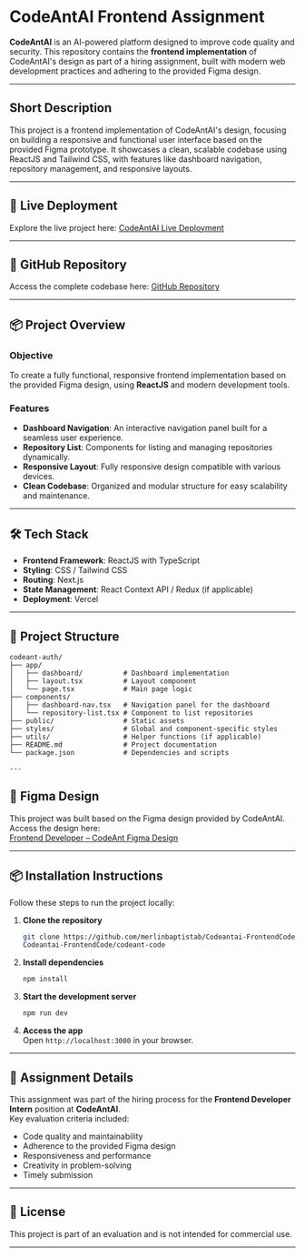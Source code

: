 # CodeAntAI Frontend Assignment  

**CodeAntAI** is an AI-powered platform designed to improve code quality and security. This repository contains the **frontend implementation** of CodeAntAI's design as part of a hiring assignment, built with modern web development practices and adhering to the provided Figma design.  

---

## Short Description  

This project is a frontend implementation of CodeAntAI's design, focusing on building a responsive and functional user interface based on the provided Figma prototype. It showcases a clean, scalable codebase using ReactJS and Tailwind CSS, with features like dashboard navigation, repository management, and responsive layouts.  

---

## 🚀 Live Deployment  

Explore the live project here: [CodeAntAI Live Deployment](https://lmqmmgzowfe9gotp.vercel.app/)  

---

## 📂 GitHub Repository  

Access the complete codebase here: [GitHub Repository](https://github.com/merlinbaptistab/Codeantai-FrontendCode.git)  

---

## 📦 Project Overview  

### Objective  
To create a fully functional, responsive frontend implementation based on the provided Figma design, using **ReactJS** and modern development tools.  

### Features  
- **Dashboard Navigation**: An interactive navigation panel built for a seamless user experience.  
- **Repository List**: Components for listing and managing repositories dynamically.  
- **Responsive Layout**: Fully responsive design compatible with various devices.  
- **Clean Codebase**: Organized and modular structure for easy scalability and maintenance.  

---

## 🛠️ Tech Stack  

- **Frontend Framework**: ReactJS with TypeScript  
- **Styling**: CSS / Tailwind CSS  
- **Routing**: Next.js  
- **State Management**: React Context API / Redux (if applicable)  
- **Deployment**: Vercel  

---

## 📂 Project Structure  

```plaintext
codeant-auth/
├── app/
│   ├── dashboard/          # Dashboard implementation
│   ├── layout.tsx          # Layout component
│   └── page.tsx            # Main page logic
├── components/
│   ├── dashboard-nav.tsx   # Navigation panel for the dashboard
│   └── repository-list.tsx # Component to list repositories
├── public/                 # Static assets
├── styles/                 # Global and component-specific styles
├── utils/                  # Helper functions (if applicable)
├── README.md               # Project documentation
└── package.json            # Dependencies and scripts

---
```
## 🎨 Figma Design  

This project was built based on the Figma design provided by CodeAntAI. Access the design here:  
[Frontend Developer – CodeAnt Figma Design](https://www.figma.com/design/3j3bEI8nR1T1UwsfEBMbhi/Frontend-Developer-%3C%3E-CodeAnt?node-id=0-1&t=jN2Ajnc3ZzYZfEBs-1)  

---

## 📦 Installation Instructions  

Follow these steps to run the project locally:  

1. **Clone the repository**  
   ```bash
   git clone https://github.com/merlinbaptistab/Codeantai-FrontendCode.git
   Codeantai-FrontendCode/codeant-code
   ```  

2. **Install dependencies**  
   ```bash
   npm install
   ```  

3. **Start the development server**  
   ```bash
   npm run dev
   ```  

4. **Access the app**  
   Open `http://localhost:3000` in your browser.  

---

## 📝 Assignment Details  

This assignment was part of the hiring process for the **Frontend Developer Intern** position at **CodeAntAI**.  
Key evaluation criteria included:  
- Code quality and maintainability  
- Adherence to the provided Figma design  
- Responsiveness and performance  
- Creativity in problem-solving  
- Timely submission  

---

## 📝 License  

This project is part of an evaluation and is not intended for commercial use.  

---
